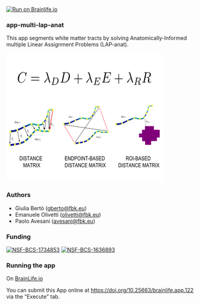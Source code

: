 [![Run on Brainlife.io](https://img.shields.io/badge/Brainlife-bl.app.122-blue.svg)](https://doi.org/10.25663/brainlife.app.122)

### app-multi-lap-anat
This app segments white matter tracts by solving Anatomically-Informed multiple Linear Assignment Problems (LAP-anat).

![](LAP-anat.png)

### Authors
- Giulia Bertò (gberto@fbk.eu)
- Emanuele Olivetti (olivetti@fbk.eu)
- Paolo Avesani (avesani@fbk.eu)

### Funding 
[![NSF-BCS-1734853](https://img.shields.io/badge/NSF_BCS-1734853-blue.svg)](https://nsf.gov/awardsearch/showAward?AWD_ID=1734853)
[![NSF-BCS-1636893](https://img.shields.io/badge/NSF_BCS-1636893-blue.svg)](https://nsf.gov/awardsearch/showAward?AWD_ID=1636893)


### Running the app
On [BrainLife.io](http://brainlife.io/)

You can submit this App online at https://doi.org/10.25663/brainlife.app.122 via the “Execute” tab.
